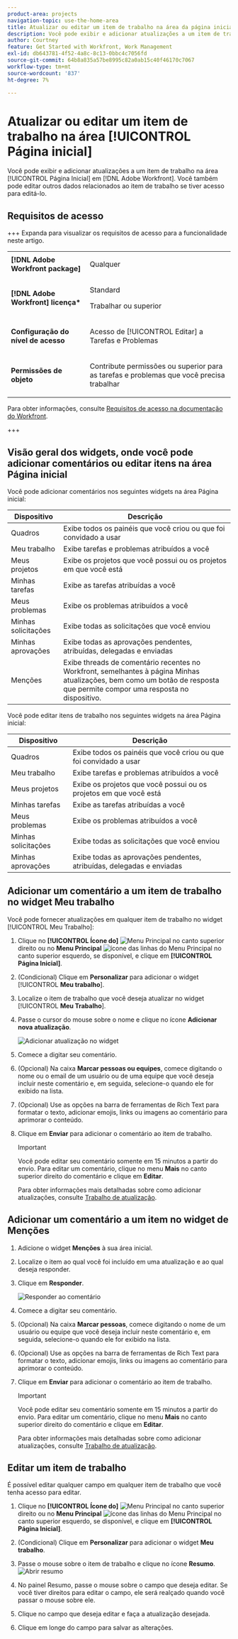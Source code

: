 ```yaml
---
product-area: projects
navigation-topic: use-the-home-area
title: Atualizar ou editar um item de trabalho na área da página inicial
description: Você pode exibir e adicionar atualizações a um item de trabalho na área [!UICONTROL Página inicial] da Adobe Workfront. Você também pode editar outros dados relacionados ao item de trabalho se tiver acesso para editá-lo.
author: Courtney
feature: Get Started with Workfront, Work Management
exl-id: db643781-4f52-4a8c-8c13-0bbc4c7056fd
source-git-commit: 64b8a835a57be8995c82a0ab15c40f46170c7067
workflow-type: tm+mt
source-wordcount: '837'
ht-degree: 7%

---
```


# Atualizar ou editar um item de trabalho na área [!UICONTROL Página inicial]

<!--Audited: 04/2024-->

<!--<span class="preview">The highlighted information on this page refers to functionality not yet generally available. It is available only in the Preview environment for all customers. After the monthly releases to Production, the same features are also available in the Production environment for customers who enabled fast releases. </span>   

<span class="preview">For information about fast releases, see [Enable or disable fast releases for your organization](/help/quicksilver/administration-and-setup/set-up-workfront/configure-system-defaults/enable-fast-release-process.md). </span>-->

Você pode exibir e adicionar atualizações a um item de trabalho na área [!UICONTROL Página Inicial] em [!DNL Adobe Workfront]. Você também pode editar outros dados relacionados ao item de trabalho se tiver acesso para editá-lo.

## Requisitos de acesso

+++ Expanda para visualizar os requisitos de acesso para a funcionalidade neste artigo.

<table style="table-layout:auto"> 
 <col> 
 </col> 
 <col> 
 </col> 
 <tbody> 
  <tr> 
   <td role="rowheader"><strong>[!DNL Adobe Workfront package]</strong></td> 
   <td> <p>Qualquer</p> </td> 
  </tr> 
  <tr> 
   <td role="rowheader"><strong>[!DNL Adobe Workfront] licença*</strong></td> 
   <td> <p>Standard</p>
   <p>Trabalhar ou superior</p> </td> 
  </tr> 
  <tr> 
   <td role="rowheader"><strong>Configuração do nível de acesso</strong></td> 
   <td> <p>Acesso de [!UICONTROL Editar] a Tarefas e Problemas</p> </td> 
  </tr> 
  <tr> 
   <td role="rowheader"><strong>Permissões de objeto</strong></td> 
   <td> <p>Contribute permissões ou superior para as tarefas e problemas que você precisa trabalhar</p> </td> 
  </tr> 
 </tbody> 
</table>

Para obter informações, consulte [Requisitos de acesso na documentação do Workfront](/help/quicksilver/administration-and-setup/add-users/access-levels-and-object-permissions/access-level-requirements-in-documentation.md).

+++

<!--not sure if this  from the old UI: we don't have a Work List anymore - should this section come off? 

## View updates on a work item

You can view updates on any work item in the [!UICONTROL Work List]:

1. Click the **[!UICONTROL Main Menu]** ![Main Menu icon](assets/main-menu-icon.png) in the upper-right corner, or the **Main Menu** ![Main Menu lines icon](assets/lines-main-menu.png) in the upper-left corner, if available, then click **[!UICONTROL Home]**.
1. In the **[!UICONTROL Work List]** area, select the item where you want to view updates.\
   Updates are displayed in the right panel.

-->

## Visão geral dos widgets, onde você pode adicionar comentários ou editar itens na área Página inicial

Você pode adicionar comentários nos seguintes widgets na área Página inicial:

| Dispositivo | Descrição |
|--------------|---------------------------------------------------------------------------------------------------|
| Quadros | Exibe todos os painéis que você criou ou que foi convidado a usar |
| Meu trabalho | Exibe tarefas e problemas atribuídos a você |
| Meus projetos | Exibe os projetos que você possui ou os projetos em que você está |
| Minhas tarefas | Exibe as tarefas atribuídas a você |
| Meus problemas | Exibe os problemas atribuídos a você |
| Minhas solicitações | Exibe todas as solicitações que você enviou |
| Minhas aprovações | Exibe todas as aprovações pendentes, atribuídas, delegadas e enviadas |
| Menções | Exibe threads de comentário recentes no Workfront, semelhantes à página Minhas atualizações, bem como um botão de resposta que permite compor uma resposta no dispositivo. |

Você pode editar itens de trabalho nos seguintes widgets na área Página inicial:

| Dispositivo | Descrição |
|--------------|---------------------------------------------------------------------------------------------------|
| Quadros | Exibe todos os painéis que você criou ou que foi convidado a usar |
| Meu trabalho | Exibe tarefas e problemas atribuídos a você |
| Meus projetos | Exibe os projetos que você possui ou os projetos em que você está |
| Minhas tarefas | Exibe as tarefas atribuídas a você |
| Meus problemas | Exibe os problemas atribuídos a você |
| Minhas solicitações | Exibe todas as solicitações que você enviou |
| Minhas aprovações | Exibe todas as aprovações pendentes, atribuídas, delegadas e enviadas |

## Adicionar um comentário a um item de trabalho no widget Meu trabalho

Você pode fornecer atualizações em qualquer item de trabalho no widget [!UICONTROL Meu Trabalho]:

1. Clique no **[!UICONTROL Ícone do]** ![Menu Principal](assets/main-menu-icon.png) no canto superior direito ou no **Menu Principal** ![ícone das linhas do Menu Principal](assets/lines-main-menu.png) no canto superior esquerdo, se disponível, e clique em **[!UICONTROL Página Inicial]**.
1. (Condicional) Clique em **Personalizar** para adicionar o widget [!UICONTROL **Meu trabalho**].

1. Localize o item de trabalho que você deseja atualizar no widget [!UICONTROL **Meu Trabalho**].
1. Passe o cursor do mouse sobre o nome e clique no ícone **Adicionar nova atualização**.

   ![Adicionar atualização no widget](assets/add-update-on-widget.png)

1. Comece a digitar seu comentário.
1. (Opcional) Na caixa **Marcar pessoas ou equipes**, comece digitando o nome ou o email de um usuário ou de uma equipe que você deseja incluir neste comentário e, em seguida, selecione-o quando ele for exibido na lista.
1. (Opcional) Use as opções na barra de ferramentas de Rich Text para formatar o texto, adicionar emojis, links ou imagens ao comentário para aprimorar o conteúdo.
1. Clique em **Enviar** para adicionar o comentário ao item de trabalho.

   >[!IMPORTANT]
   >
   >Você pode editar seu comentário somente em 15 minutos a partir do envio. Para editar um comentário, clique no menu **Mais** no canto superior direito do comentário e clique em **Editar**.

   Para obter informações mais detalhadas sobre como adicionar atualizações, consulte [Trabalho de atualização](/help/quicksilver/workfront-basics/updating-work-items-and-viewing-updates/update-work.md).


## Adicionar um comentário a um item no widget de Menções

1. Adicione o widget **Menções** à sua área inicial.

1. Localize o item ao qual você foi incluído em uma atualização e ao qual deseja responder.

1. Clique em **Responder**.

   ![Responder ao comentário](assets/reply-to-comment-in-mentions-widget.png)

1. Comece a digitar seu comentário.
1. (Opcional) Na caixa **Marcar pessoas**, comece digitando o nome de um usuário ou equipe que você deseja incluir neste comentário e, em seguida, selecione-o quando ele for exibido na lista.
1. (Opcional) Use as opções na barra de ferramentas de Rich Text para formatar o texto, adicionar emojis, links ou imagens ao comentário para aprimorar o conteúdo.
1. Clique em **Enviar** para adicionar o comentário ao item de trabalho.

   >[!IMPORTANT]
   >
   >Você pode editar seu comentário somente em 15 minutos a partir do envio. Para editar um comentário, clique no menu **Mais** no canto superior direito do comentário e clique em **Editar**.

   Para obter informações mais detalhadas sobre como adicionar atualizações, consulte [Trabalho de atualização](/help/quicksilver/workfront-basics/updating-work-items-and-viewing-updates/update-work.md).

## Editar um item de trabalho

É possível editar qualquer campo em qualquer item de trabalho que você tenha acesso para editar.

1. Clique no **[!UICONTROL Ícone do]** ![Menu Principal](assets/main-menu-icon.png) no canto superior direito ou no **Menu Principal** ![ícone das linhas do Menu Principal](assets/lines-main-menu.png) no canto superior esquerdo, se disponível, e clique em **[!UICONTROL Página Inicial]**.
1. (Condicional) Clique em **Personalizar** para adicionar o widget **Meu trabalho**.

1. Passe o mouse sobre o item de trabalho e clique no ícone **Resumo**.
   ![Abrir resumo](assets/open-summary-new-home.png)

1. No painel Resumo, passe o mouse sobre o campo que deseja editar.
Se você tiver direitos para editar o campo, ele será realçado quando você passar o mouse sobre ele.
1. Clique no campo que deseja editar e faça a atualização desejada.
1. Clique em longe do campo para salvar as alterações.
